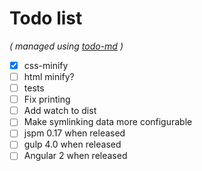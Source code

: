 # Todo list

_\( managed using [todo-md](https://github.com/Hypercubed/todo-md) \)_

- [x] css-minify
- [ ] html minify?
- [ ] tests
- [ ] Fix printing
- [ ] Add watch to dist
- [ ] Make symlinking data more configurable
- [ ] jspm 0.17 when released
- [ ] gulp 4.0 when released
- [ ] Angular 2 when released
